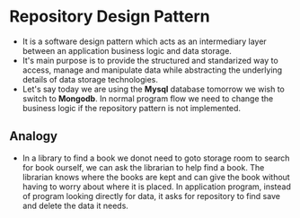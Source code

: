 # Repository Design Pattern
- It is a software design pattern which acts as an intermediary layer between an application business logic and data storage.
- It's main purpose is to provide the structured and standarized way to access, manage and manipulate data while abstracting the underlying details of data storage technologies.
- Let's say today we are using the **Mysql** database tomorrow we wish to switch to **Mongodb**. In normal program flow we need to change the business logic if the repository pattern is not implemented.


## Analogy
- In a library to find a book we donot need to goto storage room to search for book ourself, we can ask the librarian to help find a book. The librarian knows where the books are kept and can give the book without having to worry about where it is placed. In application program, instead of program looking directly for data, it asks for repository to find save and delete the data it needs.
